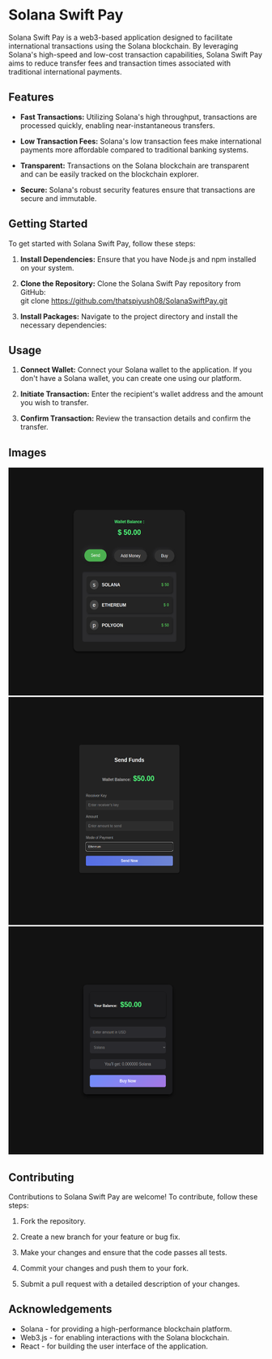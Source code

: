 # Solana Swift Pay

Solana Swift Pay is a web3-based application designed to facilitate international transactions using the Solana blockchain. By leveraging Solana's high-speed and low-cost transaction capabilities, Solana Swift Pay aims to reduce transfer fees and transaction times associated with traditional international payments.

## Features

- **Fast Transactions:** Utilizing Solana's high throughput, transactions are processed quickly, enabling near-instantaneous transfers.
  
- **Low Transaction Fees:** Solana's low transaction fees make international payments more affordable compared to traditional banking systems.
  
- **Transparent:** Transactions on the Solana blockchain are transparent and can be easily tracked on the blockchain explorer.
  
- **Secure:** Solana's robust security features ensure that transactions are secure and immutable.

## Getting Started

To get started with Solana Swift Pay, follow these steps:

1. **Install Dependencies:** Ensure that you have Node.js and npm installed on your system.

2. **Clone the Repository:** Clone the Solana Swift Pay repository from GitHub:<br/> git clone https://github.com/thatspiyush08/SolanaSwiftPay.git

3. **Install Packages:** Navigate to the project directory and install the necessary dependencies:

## Usage

1. **Connect Wallet:** Connect your Solana wallet to the application. If you don't have a Solana wallet, you can create one using our platform.

2. **Initiate Transaction:** Enter the recipient's wallet address and the amount you wish to transfer.

3. **Confirm Transaction:** Review the transaction details and confirm the transfer.

## Images

<img src="frontend/src/assets/Home.png" width="800" height="450">

<img src="frontend/src/assets/Send.png" width="800" height="450">

<img src="frontend/src/assets/Buy.png" width="800" height="450">



## Contributing

Contributions to Solana Swift Pay are welcome! To contribute, follow these steps:

1. Fork the repository.

2. Create a new branch for your feature or bug fix.

3. Make your changes and ensure that the code passes all tests.

4. Commit your changes and push them to your fork.

5. Submit a pull request with a detailed description of your changes.


## Acknowledgements

- Solana - for providing a high-performance blockchain platform.
- Web3.js - for enabling interactions with the Solana blockchain.
- React - for building the user interface of the application.




